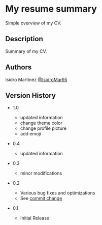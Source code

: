 # My resume summary

Simple overview of my CV.

## Description

Summary of my CV.

## Authors

Isidro Martínez
[@IsidroMar95](https://github.com/IsidroMar95)

## Version History

- 1.0

  - updated information
  - change theme color
  - change profile picture
  - add emoji

- 0.4

  - updated information

- 0.3

  - minor modifications

- 0.2
  - Various bug fixes and optimizations
  - See [commit change](https://github.com/IsidroMar95/isidromar95.github.io/commits/master)
- 0.1
  - Initial Release

